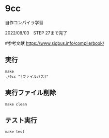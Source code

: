 # 9cc
自作コンパイラ学習

2022/08/03　STEP 27まで完了

#参考文献
https://www.sigbus.info/compilerbook/

## 実行
```
make
./9cc "[ファイルパス]"
```

## 実行ファイル削除
```
make clean
```

## テスト実行
```
make test
```
